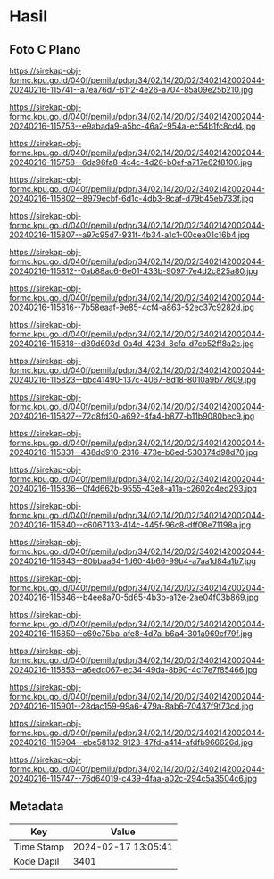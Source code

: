 # Hasil

## Foto C Plano

https://sirekap-obj-formc.kpu.go.id/040f/pemilu/pdpr/34/02/14/20/02/3402142002044-20240216-115741--a7ea76d7-61f2-4e26-a704-85a09e25b210.jpg

https://sirekap-obj-formc.kpu.go.id/040f/pemilu/pdpr/34/02/14/20/02/3402142002044-20240216-115753--e9abada9-a5bc-46a2-954a-ec54b1fc8cd4.jpg

https://sirekap-obj-formc.kpu.go.id/040f/pemilu/pdpr/34/02/14/20/02/3402142002044-20240216-115758--6da96fa8-4c4c-4d26-b0ef-a717e62f8100.jpg

https://sirekap-obj-formc.kpu.go.id/040f/pemilu/pdpr/34/02/14/20/02/3402142002044-20240216-115802--8979ecbf-6d1c-4db3-8caf-d79b45eb733f.jpg

https://sirekap-obj-formc.kpu.go.id/040f/pemilu/pdpr/34/02/14/20/02/3402142002044-20240216-115807--a97c95d7-931f-4b34-a1c1-00cea01c16b4.jpg

https://sirekap-obj-formc.kpu.go.id/040f/pemilu/pdpr/34/02/14/20/02/3402142002044-20240216-115812--0ab88ac6-6e01-433b-9097-7e4d2c825a80.jpg

https://sirekap-obj-formc.kpu.go.id/040f/pemilu/pdpr/34/02/14/20/02/3402142002044-20240216-115816--7b58eaaf-9e85-4cf4-a863-52ec37c9282d.jpg

https://sirekap-obj-formc.kpu.go.id/040f/pemilu/pdpr/34/02/14/20/02/3402142002044-20240216-115818--d89d693d-0a4d-423d-8cfa-d7cb52ff8a2c.jpg

https://sirekap-obj-formc.kpu.go.id/040f/pemilu/pdpr/34/02/14/20/02/3402142002044-20240216-115823--bbc41490-137c-4067-8d18-8010a9b77809.jpg

https://sirekap-obj-formc.kpu.go.id/040f/pemilu/pdpr/34/02/14/20/02/3402142002044-20240216-115827--72d8fd30-a692-4fa4-b877-b11b9080bec9.jpg

https://sirekap-obj-formc.kpu.go.id/040f/pemilu/pdpr/34/02/14/20/02/3402142002044-20240216-115831--438dd910-2316-473e-b6ed-530374d98d70.jpg

https://sirekap-obj-formc.kpu.go.id/040f/pemilu/pdpr/34/02/14/20/02/3402142002044-20240216-115836--0f4d662b-9555-43e8-a11a-c2602c4ed293.jpg

https://sirekap-obj-formc.kpu.go.id/040f/pemilu/pdpr/34/02/14/20/02/3402142002044-20240216-115840--c6067133-414c-445f-96c8-dff08e71198a.jpg

https://sirekap-obj-formc.kpu.go.id/040f/pemilu/pdpr/34/02/14/20/02/3402142002044-20240216-115843--80bbaa64-1d60-4b66-99b4-a7aa1d84a1b7.jpg

https://sirekap-obj-formc.kpu.go.id/040f/pemilu/pdpr/34/02/14/20/02/3402142002044-20240216-115846--b4ee8a70-5d65-4b3b-a12e-2ae04f03b869.jpg

https://sirekap-obj-formc.kpu.go.id/040f/pemilu/pdpr/34/02/14/20/02/3402142002044-20240216-115850--e69c75ba-afe8-4d7a-b6a4-301a969cf79f.jpg

https://sirekap-obj-formc.kpu.go.id/040f/pemilu/pdpr/34/02/14/20/02/3402142002044-20240216-115853--a6edc067-ec34-49da-8b90-4c17e7f85466.jpg

https://sirekap-obj-formc.kpu.go.id/040f/pemilu/pdpr/34/02/14/20/02/3402142002044-20240216-115901--28dac159-99a6-479a-8ab6-70437f9f73cd.jpg

https://sirekap-obj-formc.kpu.go.id/040f/pemilu/pdpr/34/02/14/20/02/3402142002044-20240216-115904--ebe58132-9123-47fd-a414-afdfb966626d.jpg

https://sirekap-obj-formc.kpu.go.id/040f/pemilu/pdpr/34/02/14/20/02/3402142002044-20240216-115747--76d64019-c439-4faa-a02c-294c5a3504c6.jpg


## Metadata

| Key        | Value               |
| ---------- | ------------------- |
| Time Stamp | 2024-02-17 13:05:41 |
| Kode Dapil | 3401                |



